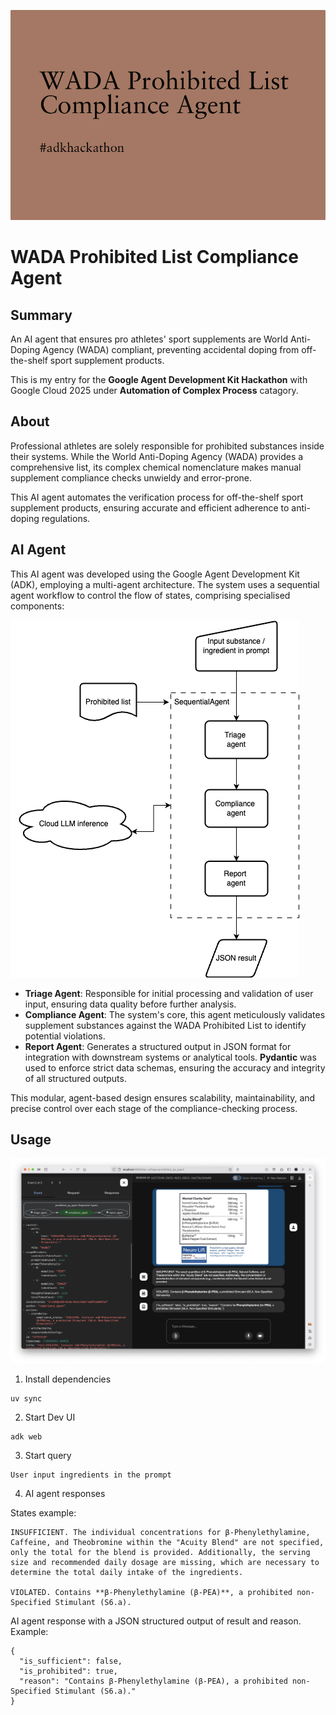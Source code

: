 ![cover](demo/cover_art.png)

# WADA Prohibited List Compliance Agent

## Summary

An AI agent that ensures pro athletes' sport supplements are World Anti-Doping Agency (WADA) compliant, preventing accidental doping from off-the-shelf sport supplement products.

This is my entry for the **Google Agent Development Kit Hackathon** with Google Cloud 2025 under **Automation of Complex Process** catagory.

## About

Professional athletes are solely responsible for prohibited substances inside their systems. While the World Anti-Doping Agency (WADA) provides a comprehensive list, its complex chemical nomenclature makes manual supplement compliance checks unwieldy and error-prone.

This AI agent automates the verification process for off-the-shelf sport supplement products, ensuring accurate and efficient adherence to anti-doping regulations.

## AI Agent

This AI agent was developed using the Google Agent Development Kit (ADK), employing a multi-agent architecture. The system uses a sequential agent workflow to control the flow of states, comprising specialised components:

![flowchart](demo/flowchart.png)

* **Triage Agent**: Responsible for initial processing and validation of user input, ensuring data quality before further analysis.
* **Compliance Agent**: The system's core, this agent meticulously validates supplement substances against the WADA Prohibited List to identify potential violations.
* **Report Agent**: Generates a structured output in JSON format for integration with downstream systems or analytical tools. **Pydantic** was used to enforce strict data schemas, ensuring the accuracy and integrity of all structured outputs.

This modular, agent-based design ensures scalability, maintainability, and precise control over each stage of the compliance-checking process.

## Usage

![devui](demo/devUI_demo.png)

1. Install dependencies

```
uv sync
```

2. Start Dev UI

```
adk web
```

3. Start query

```
User input ingredients in the prompt
```

4. AI agent responses

States example:

```
INSUFFICIENT. The individual concentrations for β-Phenylethylamine, Caffeine, and Theobromine within the "Acuity Blend" are not specified, only the total for the blend is provided. Additionally, the serving size and recommended daily dosage are missing, which are necessary to determine the total daily intake of the ingredients.

VIOLATED. Contains **β-Phenylethylamine (β-PEA)**, a prohibited non-Specified Stimulant (S6.a).
```

AI agent response with a JSON structured output of result and reason. Example:

```
{
  "is_sufficient": false,
  "is_prohibited": true,
  "reason": "Contains β-Phenylethylamine (β-PEA), a prohibited non-Specified Stimulant (S6.a)."
}
```
